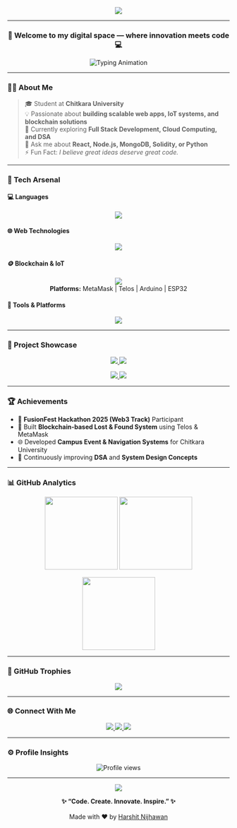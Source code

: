 <!-- Header Banner -->
<p align="center">
  <img src="https://capsule-render.vercel.app/api?type=waving&color=0:00C9FF,100:92FE9D&height=220&section=header&text=Hey%20there!%20I'm%20Harshit%20Nijhawan%20👋&fontSize=36&fontColor=ffffff&animation=fadeIn&fontAlignY=38&desc=MERN%20Stack%20Developer%20%7C%20Blockchain%20Enthusiast%20%7C%20IoT%20Explorer&descAlignY=58&descAlign=50" />
</p>

---

<h3 align="center">🚀 Welcome to my digital space — where innovation meets code 💻</h3>

<p align="center">
  <img src="https://readme-typing-svg.herokuapp.com?font=Poppins&size=22&duration=3500&pause=800&color=00F5FF&center=true&vCenter=true&width=650&lines=MERN+Stack+Developer+%7C+Blockchain+Engineer;IoT+Innovator+%7C+Full+Stack+Learner;Building+Smart+and+Scalable+Projects+💡" alt="Typing Animation" />
</p>

---

### 👨‍💻 About Me
> 🎓 Student at **Chitkara University**  
> 💡 Passionate about **building scalable web apps, IoT systems, and blockchain solutions**  
> 🌱 Currently exploring **Full Stack Development, Cloud Computing, and DSA**  
> 💬 Ask me about **React, Node.js, MongoDB, Solidity, or Python**  
> ⚡ Fun Fact: *I believe great ideas deserve great code.*

---

### 🧠 Tech Arsenal

#### 💻 Languages  
<p align="center">
  <img src="https://skillicons.dev/icons?i=cpp,java,python,javascript" />
</p>

#### 🌐 Web Technologies  
<p align="center">
  <img src="https://skillicons.dev/icons?i=html,css,react,nodejs,express,mongodb,bootstrap,tailwind" />
</p>

#### 🪙 Blockchain & IoT  
<p align="center">
  <img src="https://skillicons.dev/icons?i=solidity,ethereum" />
  <br>
  <b>Platforms:</b> MetaMask | Telos | Arduino | ESP32
</p>

#### 🧰 Tools & Platforms  
<p align="center">
  <img src="https://skillicons.dev/icons?i=git,github,vscode,postman,figma,linux" />
</p>

---

### 🚀 Project Showcase  

<p align="center">
  <a href="https://github.com/Harshit-nijhawan/Lost-and-Found-Web3">
    <img src="https://github-readme-stats.vercel.app/api/pin/?username=Harshit-nijhawan&repo=Lost-and-Found-Web3&theme=tokyonight&border_radius=10" />
  </a>
  <a href="https://github.com/Harshit-nijhawan/Campus-Navigation-System">
    <img src="https://github-readme-stats.vercel.app/api/pin/?username=Harshit-nijhawan&repo=Campus-Navigation-System&theme=tokyonight&border_radius=10" />
  </a>
</p>

<p align="center">
  <a href="https://github.com/Harshit-nijhawan/Campus-Event-Notifier">
    <img src="https://github-readme-stats.vercel.app/api/pin/?username=Harshit-nijhawan&repo=Campus-Event-Notifier&theme=tokyonight&border_radius=10" />
  </a>
  <a href="https://github.com/Harshit-nijhawan/Voice-Controlled-AI-Assistant">
    <img src="https://github-readme-stats.vercel.app/api/pin/?username=Harshit-nijhawan&repo=Voice-Controlled-AI-Assistant&theme=tokyonight&border_radius=10" />
  </a>
</p>

---

### 🏆 Achievements
- 🥇 **FusionFest Hackathon 2025 (Web3 Track)** Participant  
- 💎 Built **Blockchain-based Lost & Found System** using Telos & MetaMask  
- 🌐 Developed **Campus Event & Navigation Systems** for Chitkara University  
- 🧩 Continuously improving **DSA** and **System Design Concepts**

---

### 📊 GitHub Analytics
<p align="center">
  <img src="https://github-readme-stats.vercel.app/api?username=Harshit-nijhawan&show_icons=true&theme=tokyonight&border_radius=15&hide_border=false" height="165" />
  <img src="https://github-readme-streak-stats.herokuapp.com?user=Harshit-nijhawan&theme=tokyonight&border_radius=15" height="165" />
</p>

<p align="center">
  <img src="https://github-readme-stats.vercel.app/api/top-langs/?username=Harshit-nijhawan&layout=compact&theme=tokyonight&border_radius=15" height="165" />
</p>

---

### 🏅 GitHub Trophies
<p align="center">
  <img src="https://github-profile-trophy.vercel.app/?username=Harshit-nijhawan&theme=dracula&no-frame=true&margin-w=8&row=1" />
</p>

---

### 🌐 Connect With Me
<p align="center">
  <a href="https://linkedin.com/in/harshit-nijhawan-2b941132" target="_blank">
    <img src="https://img.shields.io/badge/LinkedIn-0077B5?style=for-the-badge&logo=linkedin&logoColor=white" />
  </a>
  <a href="mailto:nijhawanharshit58@gmail.com">
    <img src="https://img.shields.io/badge/Gmail-D14836?style=for-the-badge&logo=gmail&logoColor=white" />
  </a>
  <a href="https://github.com/Harshit-nijhawan" target="_blank">
    <img src="https://img.shields.io/badge/GitHub-181717?style=for-the-badge&logo=github&logoColor=white" />
  </a>
</p>

---

### ⚙️ Profile Insights
<p align="center">
  <img src="https://komarev.com/ghpvc/?username=Harshit-nijhawan&label=Profile+Visitors&color=brightgreen&style=for-the-badge" alt="Profile views" />
</p>

---

<!-- Footer -->
<p align="center">
  <img src="https://capsule-render.vercel.app/api?type=waving&color=0:92FE9D,100:00C9FF&height=120&section=footer" />
</p>

<p align="center">
  <b>✨ “Code. Create. Innovate. Inspire.” ✨</b><br><br>
  Made with ❤️ by <a href="https://github.com/Harshit-nijhawan">Harshit Nijhawan</a>
</p>
